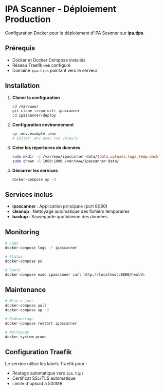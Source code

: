 # IPA Scanner - Déploiement Production

Configuration Docker pour le déploiement d'IPA Scanner sur **ipa.tips**.

## Prérequis

- Docker et Docker Compose installés
- Réseau Traefik `web` configuré
- Domaine `ipa.tips` pointant vers le serveur

## Installation

1. **Cloner la configuration**
   ```bash
   cd /var/www/
   git clone <repo-url> ipascanner
   cd ipascanner/deploy
   ```

2. **Configuration environnement**
   ```bash
   cp .env.example .env
   # Éditer .env avec vos valeurs
   ```

3. **Créer les répertoires de données**
   ```bash
   sudo mkdir -p /var/www/ipascanner-data/{data,uploads,logs,temp,backups}
   sudo chown -R 1000:1000 /var/www/ipascanner-data/
   ```

4. **Démarrer les services**
   ```bash
   docker-compose up -d
   ```

## Services inclus

- **ipascanner** : Application principale (port 8080)
- **cleanup** : Nettoyage automatique des fichiers temporaires
- **backup** : Sauvegarde quotidienne des données

## Monitoring

```bash
# Logs
docker-compose logs -f ipascanner

# Status
docker-compose ps

# Santé
docker-compose exec ipascanner curl http://localhost:8080/health
```

## Maintenance

```bash
# Mise à jour
docker-compose pull
docker-compose up -d

# Redémarrage
docker-compose restart ipascanner

# Nettoyage
docker system prune
```

## Configuration Traefik

Le service utilise les labels Traefik pour :
- Routage automatique vers `ipa.tips`
- Certificat SSL/TLS automatique
- Limite d'upload à 500MB